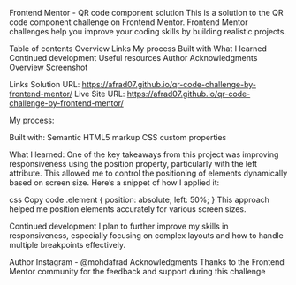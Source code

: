 Frontend Mentor - QR code component solution
This is a solution to the QR code component challenge on Frontend Mentor. Frontend Mentor challenges help you improve your coding skills by building realistic projects.

Table of contents
Overview
Links
My process
Built with
What I learned
Continued development
Useful resources
Author
Acknowledgments
Overview
Screenshot


Links
Solution URL: https://afrad07.github.io/qr-code-challenge-by-frontend-mentor/
Live Site URL: https://afrad07.github.io/qr-code-challenge-by-frontend-mentor/

My process:

Built with:
 Semantic HTML5 markup
 CSS custom properties

What I learned:
 One of the key takeaways from this project was improving responsiveness using the position property, particularly with the left attribute. This allowed me to control the positioning of 
 elements dynamically based on screen size. Here’s a snippet of how I applied it:

 css
 Copy code
.element {
  position: absolute;
  left: 50%;
}
This approach helped me position elements accurately for various screen sizes.

Continued development
I plan to further improve my skills in responsiveness, especially focusing on complex layouts and how to handle multiple breakpoints effectively.

Author
Instagram - @mohdafrad
Acknowledgments
Thanks to the Frontend Mentor community for the feedback and support during this challenge
